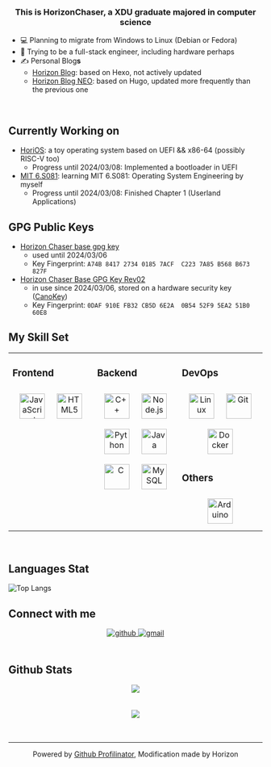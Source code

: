 
### <div align="center">This is HorizonChaser, a XDU graduate majored in computer science</div>  
  
- 💻 Planning to migrate from Windows to Linux (Debian or Fedora)
- 🔨 Trying to be a full-stack engineer, including hardware perhaps
- ✍ Personal Blog**s**
  - [Horizon Blog](https://horizonchaser.github.io/): based on Hexo, not actively updated
  - [Horizon Blog NEO](https://horizonchaser.github.io/neo/): based on Hugo, updated more frequently than the previous one
  

<br/>  

## Currently Working on

- [HoriOS](https://horizonchaser.github.io/neo/posts/horios-part1/): a toy operating system based on UEFI && x86-64 (possibly RISC-V too)
  - Progress until 2024/03/08: Implemented a bootloader in UEFI
- [MIT 6.S081](https://github.com/HorizonChaser/MIT-6.S081-24Spring): learning MIT 6.S081: Operating System Engineering by myself
  - Progress until 2024/03/08: Finished Chapter 1 (Userland Applications)

## GPG Public Keys

- [Horizon Chaser base gpg key](https://gist.github.com/HorizonChaser/7fc868545512cc097d21e1825db43567)
  - used until 2024/03/06
  - Key Fingerprint: `A74B 8417 2734 0185 7ACF  C223 7A85 B568 B673 827F`
- [Horizon Chaser Base GPG Key Rev02](https://gist.github.com/HorizonChaser/d8aa1d9cceab683a730a7a364e89b337)
  - in use since 2024/03/06, stored on a hardware security key ([CanoKey](https://www.canokeys.org/))
  - Key Fingerprint: `0DAF 910E FB32 CB5D 6E2A  0B54 52F9 5EA2 51B0 60E8`

## My Skill Set  

<table><tr><td valign="top" width="33%">

### Frontend  
<div align="center">  
<a href="https://www.javascript.com/" target="_blank"><img style="margin: 10px" src="https://profilinator.rishav.dev/skills-assets/javascript-original.svg" alt="JavaScript" height="50" /></a>  
<a href="https://en.wikipedia.org/wiki/HTML5" target="_blank"><img style="margin: 10px" src="https://profilinator.rishav.dev/skills-assets/html5-original-wordmark.svg" alt="HTML5" height="50" /></a>  
</div>

</td><td valign="top" width="33%">

### Backend  
<div align="center">  
<a href="https://www.cplusplus.com/" target="_blank"><img style="margin: 10px" src="https://profilinator.rishav.dev/skills-assets/cplusplus-original.svg" alt="C++" height="50" /></a>  
<a href="https://nodejs.org/" target="_blank"><img style="margin: 10px" src="https://profilinator.rishav.dev/skills-assets/nodejs-original-wordmark.svg" alt="Node.js" height="50" /></a>  
<a href="https://www.python.org/" target="_blank"><img style="margin: 10px" src="https://profilinator.rishav.dev/skills-assets/python-original.svg" alt="Python" height="50" /></a>  
<a href="https://www.java.com/" target="_blank"><img style="margin: 10px" src="https://profilinator.rishav.dev/skills-assets/java-original-wordmark.svg" alt="Java" height="50" /></a>  
<a href="https://www.cprogramming.com/" target="_blank"><img style="margin: 10px" src="https://profilinator.rishav.dev/skills-assets/c-original.svg" alt="C" height="50" /></a>  
<a href="https://www.mysql.com/" target="_blank"><img style="margin: 10px" src="https://profilinator.rishav.dev/skills-assets/mysql-original-wordmark.svg" alt="MySQL" height="50" /></a></div>
</td><td valign="top" width="33%">

### DevOps  
<div align="center">  
<a href="https://www.linux.org/" target="_blank"><img style="margin: 10px" src="https://profilinator.rishav.dev/skills-assets/linux-original.svg" alt="Linux" height="50" /></a>  
<a href="https://github.com/" target="_blank"><img style="margin: 10px" src="https://profilinator.rishav.dev/skills-assets/git-scm-icon.svg" alt="Git" height="50" /></a>   
<a href="https://www.docker.com/" target="_blank"><img style="margin: 10px" src="https://profilinator.rishav.dev/skills-assets/docker-original-wordmark.svg" alt="Docker" height="50" /></a> 
</div>  

### Others  
<div align="center">  
<a href="https://www.arduino.cc/" target="_blank"><img style="margin: 10px" src="https://profilinator.rishav.dev/skills-assets/arduino.png" alt="Arduino" height="50" /></a>  
</div>

</td></tr></table>  

<br/>  

## Languages Stat

![Top Langs](https://github-readme-stats.vercel.app/api/top-langs/?username=HorizonChaser&hide=EJS,CSS,HTML,JavaScript&size_weight=0.3&count_weight=0.7)


## Connect with me  
<div align="center">
<a href="https://github.com/Horizon" target="_blank">
<img src=https://img.shields.io/badge/github-%2324292e.svg?&style=for-the-badge&logo=github&logoColor=white alt=github style="margin-bottom: 5px;" />
</a>  
<a href="mailto:ahorizonchaser@gmail.com" target="_blank">
<img src=https://img.shields.io/badge/Gmail-D14836?style=for-the-badge&logo=gmail&logoColor=white alt=gmail style="margin-bottom: 5px;" />
</a>  
</div>  

<br/>  

## Github Stats  
<div align="center"><img src="https://github-readme-stats.vercel.app/api?username=HorizonChaser&show_icons=true&count_private=true&hide_border=true" align="center" /></div>  

<br/>  

<br/>  

<div align="center">
<img src="https://komarev.com/ghpvc/?username=HorizonChaser&&style=flat-square" align="center" />
</div>  
  

<br/>  

<div align="center"></div>
<br />

----
<div align="center">Powered by <a href="https://profilinator.rishav.dev/" target="_blank">Github Profilinator</a>, Modification made by Horizon</div>

